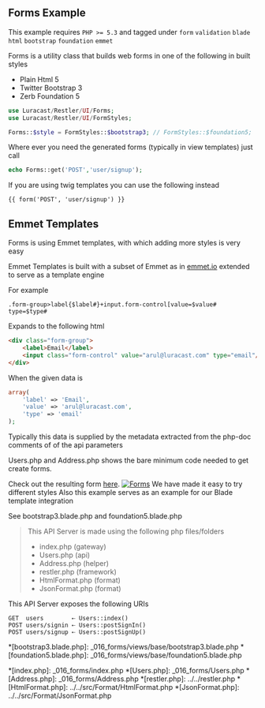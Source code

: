## Forms Example 

 This example requires `PHP >= 5.3` and tagged under `form` `validation` `blade` `html` `bootstrap` `foundation` `emmet`


Forms is a utility class that builds web forms in one of the following in built styles

  - Plain Html 5
  - Twitter Bootstrap 3
  - Zerb Foundation 5

```php
use Luracast/Restler/UI/Forms;
use Luracast/Restler/UI/FormStyles;

Forms::$style = FormStyles::$bootstrap3; // FormStyles::$foundation5;
```

Where ever you need the generated forms (typically in view templates) just call

```php
echo Forms::get('POST','user/signup');
```

If you are using twig templates you can use the following instead

    {{ form('POST', 'user/signup') }}

## Emmet Templates

Forms is using Emmet templates, with which adding more styles is very easy

Emmet Templates is built with a subset of Emmet as in [emmet.io](http://emmet.io/) extended to serve as a
template engine

For example

    .form-group>label{$label#}+input.form-control[value=$value# type=$type#

Expands to the following html

```html
<div class="form-group">
    <label>Email</label>
    <input class="form-control" value="arul@luracast.com" type="email"/>
</div>
```

When the given data is
```php
array(
    'label' => 'Email',
    'value' => 'arul@luracast.com',
    'type' => 'email'
);
```
Typically this data is supplied by the metadata extracted from the php-doc comments of of the api parameters

Users.php and Address.php shows the bare minimum code needed to get create forms.

Check out the resulting form [here](users.html).
[![Forms](../resources/Form.gif)](users.html)
We have made it easy to try different styles
Also this example serves as an example for our Blade template integration

See bootstrap3.blade.php and foundation5.blade.php

> This API Server is made using the following php files/folders
> 
> * index.php      (gateway)
> * Users.php      (api)
> * Address.php      (helper)
> * restler.php      (framework)
> * HtmlFormat.php      (format)
> * JsonFormat.php      (format)

This API Server exposes the following URIs

    GET  users        ⇠ Users::index()
    POST users/signin ⇠ Users::postSignIn()
    POST users/signup ⇠ Users::postSignUp()


*[bootstrap3.blade.php]: _016_forms/views/base/bootstrap3.blade.php
*[foundation5.blade.php]: _016_forms/views/base/foundation5.blade.php





*[index.php]: _016_forms/index.php
*[Users.php]: _016_forms/Users.php
*[Address.php]: _016_forms/Address.php
*[restler.php]: ../../restler.php
*[HtmlFormat.php]: ../../src/Format/HtmlFormat.php
*[JsonFormat.php]: ../../src/Format/JsonFormat.php

